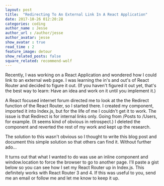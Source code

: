 ```yaml
---
layout: post
title:  "Redirecting To An External Link In A React Application"
date: 2017-10-26 012:20:28
categories: coding
author_name : Jesse
author_url : /author/jesse
author_avatar: jesse
show_avatar : true
read_time : 2
feature_image: detour
show_related_posts: false
square_related: recommend-wolf
---
```

<p>Recently, I was working on a React Application and wondered how I could link to an external web page. I was learning the in's and out's of React Router and decided to figure it out. (If you haven't figured it out yet, that's the best way to learn: Have an idea and work on it until you implement it.)</p>

<p>A React focused internet forum directed me to look at the the Redirect
function of the React Router, so I started there. I created my component, imported it into Index.js, but for the life of me I couldn't get it to work. The issue is that Redirect is for internal links only. Going from /Posts to /Users, for example. (It seems kind of obvious in retrospect.) I deleted the component and reverted the rest of my work and kept up the research.<p>

<p>The solution to this wasn't obvious so I thought to write this blog post and document this simple solution so that others can find it. Without further ado...

It turns out that what I wanted to do was use an inline component and window.location to force the browser to go to another page. I'll paste a gist below so you can see how I set my React Router up in Index.js. This definitely works with React Router 3 and 4. If this was useful to you, send me an email or follow me and let me know to keep it up.<p>

<script src="https://gist.github.com/piratebroadcast/ff057097328b823251b3976117404934.js"></script>
